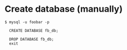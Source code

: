 # Create database (manually)


```
$ mysql -u foobar -p 

  CREATE DATABASE fb_db;

  DROP DATABASE fb_db;
  exit
```


